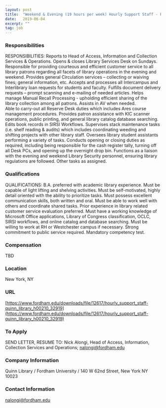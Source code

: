 ```yaml
---
layout: post
title:  "Weekend & Evening (19 hours per week) Hourly Support Staff - Fordham University  / Quinn Library"
date:   2019-06-04
excerpt: ""
tag: job
---
```




### Responsibilities   

RESPONSIBILITIES: 
Reports to Head of Access, Information and Collection Services & Operations. 
Opens & closes Library Services Desk on Sundays. 
Responsible for providing courteous and efficient customer service to all library patrons regarding all facets of library operations in the evening and weekend. 
Provides general Circulation services – collecting or waiving fines; general information, etc. 
Accepts and processes all Intercampus and Interlibrary loan requests for students and faculty. 
Fulfills document delivery requests – prompt scanning and e-mailing of needed articles. 
Helps manage Manual Recall Processing - upholding efficient sharing of the library collection among all patrons. 
Assists in AV when needed.  
Able to carry-out all Reserve Desk duties which includes Ares course management procedures. 
Provides patron assistance with KIC scanner operations, public printing, and general library catalog database searching. 
Edits book records in SIRSI Workflows. 
Supervises stack maintenance tasks (i.e. shelf reading & audits) which includes coordinating weeding and shifting projects with other library staff. 
Oversees library student assistants performing a variety of tasks. 
Conducts opening or closing duties as required, including being responsible for the cash register tally, turning off all Desk PCs, and opening up the overnight drop bin. 
Functions as a liaison with the evening and weekend Library Security personnel, ensuring library regulations are followed. 
Other tasks as assigned. 


### Qualifications   

QUALIFICATIONS: 
B.A. preferred with academic library experience. 
Must be capable of light lifting and shelving activities. 
Must be self-motivated, highly detail oriented with the ability to prioritize tasks. 
Must possess excellent communication skills, both written and oral.
Must be able to work well with others and coordinate shared tasks. 
Prior experience in library related customer service evaluation preferred. 
Must have a working knowledge of Microsoft Office applications, Library of Congress classification, OCLC, SIRSI workflows, and online catalog and database searching. 
Must be willing to work at RH or Westchester campus if necessary. 
Strong commitment to public service required. 
Mandatory competency test.  


### Compensation   

TBD 


### Location   

New York, NY


### URL   

[https://www.fordham.edu/downloads/file/12617/hourly_support_staff-quinn_library_h00210_32919](https://www.fordham.edu/downloads/file/12617/hourly_support_staff-quinn_library_h00210_32919)

### To Apply   

SEND LETTER, RESUME TO: Nick Alongi, Head of Access, Information, Collection Services and Operations; nalongi@fordham.edu 


### Company Information   

Quinn Library / Fordham University / 140 W 62nd Street, New York NY 10023


### Contact Information   

nalongi@fordham.edu

